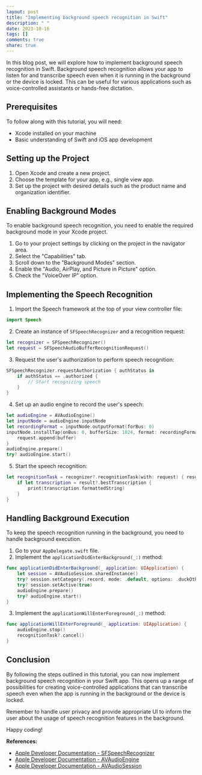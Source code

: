 ```yaml
---
layout: post
title: "Implementing background speech recognition in Swift"
description: " "
date: 2023-10-16
tags: []
comments: true
share: true
---
```


In this blog post, we will explore how to implement background speech recognition in Swift. Background speech recognition allows your app to listen for and transcribe speech even when it is running in the background or the device is locked. This can be useful for various applications such as voice-controlled assistants or hands-free dictation.

## Prerequisites

To follow along with this tutorial, you will need:

- Xcode installed on your machine
- Basic understanding of Swift and iOS app development

## Setting up the Project

1. Open Xcode and create a new project.
2. Choose the template for your app, e.g., single view app.
3. Set up the project with desired details such as the product name and organization identifier.

## Enabling Background Modes

To enable background speech recognition, you need to enable the required background mode in your Xcode project.

1. Go to your project settings by clicking on the project in the navigator area.
2. Select the "Capabilities" tab.
3. Scroll down to the "Background Modes" section.
4. Enable the "Audio, AirPlay, and Picture in Picture" option.
5. Check the "VoiceOver IP" option.

## Implementing the Speech Recognition

1. Import the Speech framework at the top of your view controller file:

```swift
import Speech
```

2. Create an instance of `SFSpeechRecognizer` and a recognition request:

```swift
let recognizer = SFSpeechRecognizer()
let request = SFSpeechAudioBufferRecognitionRequest()
```

3. Request the user's authorization to perform speech recognition:

```swift
SFSpeechRecognizer.requestAuthorization { authStatus in
    if authStatus == .authorized {
        // Start recognizing speech
    }
}
```

4. Set up an audio engine to record the user's speech:

```swift
let audioEngine = AVAudioEngine()
let inputNode = audioEngine.inputNode
let recordingFormat = inputNode.outputFormat(forBus: 0)
inputNode.installTap(onBus: 0, bufferSize: 1024, format: recordingFormat) { buffer, _ in
    request.append(buffer)
}
audioEngine.prepare()
try? audioEngine.start()
```

5. Start the speech recognition:

```swift
let recognitionTask = recognizer?.recognitionTask(with: request) { result, _ in
    if let transcription = result?.bestTranscription {
        print(transcription.formattedString)
    }
}
```

## Handling Background Execution

To keep the speech recognition running in the background, you need to handle background execution.

1. Go to your `AppDelegate.swift` file.
2. Implement the `applicationDidEnterBackground(_:)` method:

```swift
func applicationDidEnterBackground(_ application: UIApplication) {
    let session = AVAudioSession.sharedInstance()
    try? session.setCategory(.record, mode: .default, options: .duckOthers)
    try? session.setActive(true)
    audioEngine.prepare()
    try? audioEngine.start()
}
```

3. Implement the `applicationWillEnterForeground(_:)` method:

```swift
func applicationWillEnterForeground(_ application: UIApplication) {
    audioEngine.stop()
    recognitionTask?.cancel()
}
```

## Conclusion

By following the steps outlined in this tutorial, you can now implement background speech recognition in your Swift app. This opens up a range of possibilities for creating voice-controlled applications that can transcribe speech even when the app is running in the background or the device is locked.

Remember to handle user privacy and provide appropriate UI to inform the user about the usage of speech recognition features in the background.

Happy coding!

**References:**
- [Apple Developer Documentation - SFSpeechRecognizer](https://developer.apple.com/documentation/speech/sfspeechrecognizer)
- [Apple Developer Documentation - AVAudioEngine](https://developer.apple.com/documentation/avfoundation/avaudioengine)
- [Apple Developer Documentation - AVAudioSession](https://developer.apple.com/documentation/avfoundation/avaudiosession)
